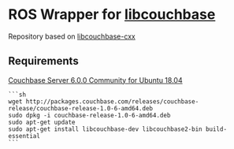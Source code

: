 
# ROS Wrapper for [libcouchbase](https://github.com/couchbase/libcouchbase)

Repository based on [libcouchbase-cxx](https://github.com/couchbaselabs/libcouchbase-cxx)

## Requirements

[Couchbase Server 6.0.0 Community for Ubuntu 18.04](https://www.couchbase.com/downloads/thankyou/community?product=couchbase-server&version=6.0.0&platform=linux-ubuntu-16.04&addon=false&beta=false)

    ```sh
    wget http://packages.couchbase.com/releases/couchbase-release/couchbase-release-1.0-6-amd64.deb
    sudo dpkg -i couchbase-release-1.0-6-amd64.deb
    sudo apt-get update
    sudo apt-get install libcouchbase-dev libcouchbase2-bin build-essential
    ```



